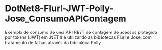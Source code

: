 # DotNet8-Flurl-JWT-Polly-Jose_ConsumoAPIContagem
Exemplo de consumo de uma API REST de contagem de acessos protegida por tokens (JWT) em .NET 8 e utilizando as bibliotecas Flurl e Jose, com tratamento de falhas através da biblioteca Polly.
